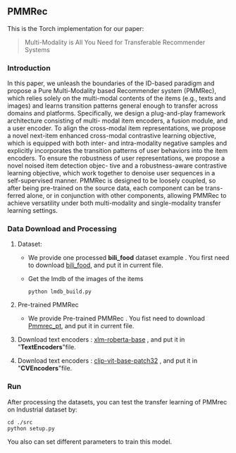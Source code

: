 

## PMMRec

This is the Torch implementation for our paper:

> Multi-Modality is All You Need for Transferable Recommender Systems

### Introduction

 In this paper, we unleash the boundaries of the ID-based paradigm and propose a Pure Multi-Modality based Recommender system (PMMRec), which relies solely on the multi-modal contents of the items (e.g., texts and images) and learns transition patterns general enough to transfer across domains and platforms. Specifically, we design a plug-and-play framework architecture consisting of multi- modal item encoders, a fusion module, and a user encoder. To align the cross-modal item representations, we propose a novel next-item enhanced cross-modal contrastive learning objective, which is equipped with both inter- and intra-modality negative samples and explicitly incorporates the transition patterns of user behaviors into the item encoders. To ensure the robustness of user representations, we propose a novel noised item detection objec- tive and a robustness-aware contrastive learning objective, which work together to denoise user sequences in a self-supervised manner. PMMRec is designed to be loosely coupled, so after being pre-trained on the source data, each component can be trans- ferred alone, or in conjunction with other components, allowing PMMRec to achieve versatility under both multi-modality and single-modality transfer learning settings. 



### Data Download and Processing

1. Dataset: 

   - We provide one processed **bili_food** dataset example . You first need to download [bili_food](https://drive.google.com/drive/folders/1A952wltpDkmnE-eCegyBrRT9BWa16fJQ?usp=drive_link), and put it in current file.

   - Get the lmdb of the images of the items

     ```shell
     python lmdb_build.py
     ```

     

2. Pre-trained PMMRec

   - We provide Pre-trained PMMRec . You fist need to download [Pmmrec_pt](https://drive.google.com/drive/folders/1c-pGz0UkG_Ki6V4YyjTsX5fOtNI2RW0a?usp=sharing), and put it in current file.

3. Download text encoders :  [xlm-roberta-base](https://huggingface.co/xlm-roberta-base) , and put it in "**TextEncoders**"file.

4. Download text encoders :  [clip-vit-base-patch32](https://huggingface.co/openai/clip-vit-base-patch32) , and put it in "**CVEncoders**"file.



### Run

After processing the datasets, you can test the transfer learning of PMMrec  on Industrial dataset by:

```shell
cd ./src
python setup.py 
```

You also can set different parameters to train this model.